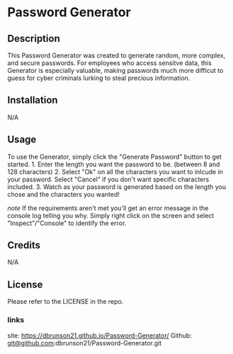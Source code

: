 # Password Generator

## Description

This Password Generator was created to generate random, more complex, and secure passwords. For employees who access sensitve data, this Generator is especially valuable, making passwords much more difficut to guess for cyber criminals lurking to steal precious information.

## Installation

N/A

## Usage

To use the Generator, simply click the "Generate Password" button to get started.
    1. Enter the length you want the password to be. (between 8 and 128 characters)
    2. Select "Ok" on all the characters you want to inlcude in your password. Select "Cancel" if you don't want specific characters included.
    3. Watch as your password is generated based on the length you chose and the characters you wanted!

*note* If the requirements aren't met you'll get an error message in the console log telling you why. Simply right click on the screen and select "Inspect"/"Console" to identify the error.

## Credits

N/A

## License

Please refer to the LICENSE in the repo.

### links

site: https://dbrunson21.github.io/Password-Generator/
Github: git@github.com:dbrunson21/Password-Generator.git